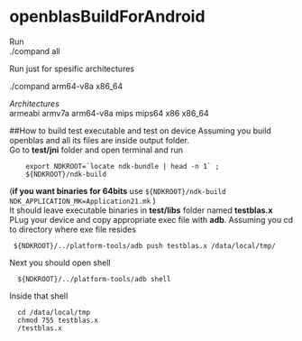 # openblasBuildForAndroid

Run   
./compand all  

Run just for spesific architectures  

./compand arm64-v8a x86_64  

*Architectures*  
armeabi armv7a arm64-v8a mips mips64  x86 x86_64  


##How to build test executable and test on device
Assuming you build openblas and all its files are inside output folder.  
Go to **test/jni** folder and open terminal and run 
```
    export NDKROOT=`locate ndk-bundle | head -n 1` ;
    ${NDKROOT}/ndk-build
```    
(**if you want binaries for 64bits** use  ```${NDKROOT}/ndk-build NDK_APPLICATION_MK=Application21.mk``` )   
It should leave executable binaries in **test/libs** folder named **testblas.x** 
PLug your device and copy appropriate exec file with **adb**. Assuming you cd to directory where exe file resides  
``` 
 ${NDKROOT}/../platform-tools/adb push testblas.x /data/local/tmp/
```
Next you should open shell
```
  ${NDKROOT}/../platform-tools/adb shell
```
Inside that shell
``` 
  cd /data/local/tmp
  chmod 755 testblas.x 
  /testblas.x
```











